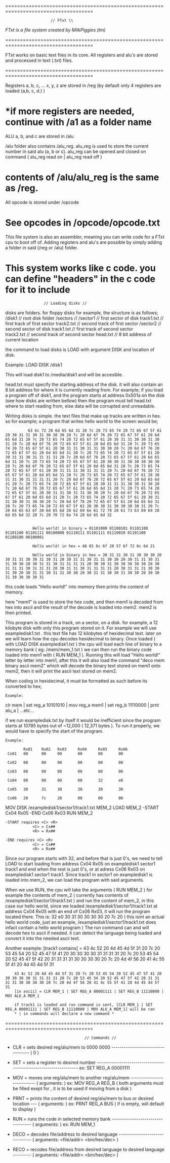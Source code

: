 ====================================================================================

                        // FTxt \\

  *FTxt is a file system created by MilkPiggies (tm)*

====================================================================================

FTxt works on basic text files in its core. All registers and alu's are stored and processed in text (.txt) files.

====================================================================================




Registers a, b, c, ... x, y, z  are stored in /reg
(by default only 4 registers are loaded (a,b, c, d.) )

*if more registers are needed, continue with /a1 as a folder name
====================================================================================




ALU a, b, and c are stored in /alu

/alu folder also contains /alu_reg. alu_reg is used to store the current number in said alu (a, b or c). alu_reg can be opened and closed on command ( alu_reg read on | alu_reg read off )

contents of /alu/alu_reg is the same as /reg. 
====================================================================================




All opcode is stored under /opcode

See opcodes in /opcode/opcode.txt
====================================================================================




This file system is also an assembler, meaning you can write code for a FTxt cpu to boot off of. Adding registers and alu's are possible by simply adding a folder in said (/reg or /alu) folder.

This system works like c code. you can define "headers" in the c code for it to include
====================================================================================




                     // Loading disks //

disks are folders. for floppy disks for example, the structure is as follows;
/disk1                      // root disk folder
    /sectors                //
        /sector1            // first sector of disk
             track1.txt     // first track of first sector
             track2.txt     // second track of first sector
        /sector2            // second sector of disk 
             track1.txt     // first track of second sector    
             track2.txt     // second track of second sector
head.txt                    // 8 bit address of current location

the command to load disks is LOAD with argument DISK and location of disk.

Example:
        LOAD DISK /disk1

This will load disk1 to /media/disk1 and will be accesible.

head.txt must specify the starting address of the disk. it will also contain an 8
bit address for where it is currently reading from. For example; if you load a 
program off of disk1, and the program starts at address 0x501a on the disk 
(see how disks are written bellow) then the program must tell head.txt where to
start reading from, else data will be corrupted and unreadable.

Writing disks is simple. the text files that make up tracks are written in hex.
so for example; 
            a program that writes hello world to the screen would be;

              63 6c 72 20 6d 65 6d 31 20 7c 20 73 65 74 20 72 65 67 5f 61 20 30 31 31 30 31 30 30 30 20 7c 20 6d 6f 76 20 72 65 67 5f 61 20 6d 65 6d 31 20 7c 20 73 65 74 20 72 65 67 5f 61 20 30 31 31 30 30 31 30 31 20 7c 20 6d 6f 76 20 72 65 67 5f 61 20 6d 65 6d 31 20 7c 20 73 65 74 20 72 65 67 5f 61 20 30 31 31 30 31 31 30 30 20 7c 20 6d 6f 76 20 72 65 67 5f 61 20 6d 65 6d 31 20 7c 20 73 65 74 20 72 65 67 5f 61 20 30 31 31 30 31 31 31 31 20 7c 20 6d 6f 76 20 72 65 67 5f 61 20 6d 65 6d 31 20 7c 20 73 65 74 20 72 65 67 5f 61 20 30 30 31 30 30 30 30 30 20 7c 20 6d 6f 76 20 72 65 67 5f 61 20 6d 65 6d 31 20 7c 20 73 65 74 20 72 65 67 5f 61 20 30 31 31 31 30 31 31 31 20 7c 20 6d 6f 76 20 72 65 67 5f 61 20 6d 65 6d 31 20 7c 20 73 65 74 20 72 65 67 5f 61 20 30 31 31 30 31 31 31 31 20 7c 20 6d 6f 76 20 72 65 67 5f 61 20 6d 65 6d 31 20 7c 20 73 65 74 20 72 65 67 5f 61 20 30 31 31 31 30 30 31 30 20 7c 20 6d 6f 76 20 72 65 67 5f 61 20 6d 65 6d 31 20 7c 20 73 65 74 20 72 65 67 5f 61 20 30 31 31 30 31 31 30 30 20 7c 20 6d 6f 76 20 72 65 67 5f 61 20 6d 65 6d 31 20 7c 20 73 65 74 20 72 65 67 5f 61 20 30 31 31 30 30 31 30 30 20 7c 20 6d 6f 76 20 72 65 67 5f 61 20 6d 65 6d 31 20 7c 20 73 65 74 20 72 65 67 5f 61 20 30 30 31 30 30 30 30 31 20 7c 20 64 65 63 6f 20 6d 65 6d 20 62 69 6e 61 72 79 20 61 73 63 69 69 20 6d 65 6d 32 20 7c 20 70 72 6e 74 20 6d 65 6d 32 


                Hello world! in binary = 01101000 01100101 01101100 01101100 01101111 00100000 01110111 01101111 01110010 01101100 01100100 00100001

                Hello world! in hex = 48 65 6c 6f 20 57 6f 72 6c 64 21 

                Hello world in binary in hex = 30 31 31 30 31 30 30 30 20 30 31 31 30 30 31 30 31 20 30 31 31 30 31 31 30 30 20 30 31 31 30 31 31 30 30 20 30 31 31 30 31 31 31 31 20 30 30 31 30 30 30 30 30 20 30 31 31 31 30 31 31 31 20 30 31 31 30 31 31 31 31 20 30 31 31 31 30 30 31 30 20 30 31 31 30 31 31 30 30 20 30 31 31 30 30 31 30 30 20 30 30 31 30 30 30 30 31 


this code loads "Hello world!" into memory then prints the content of memory.

here "mem1" is used to store the hex code, and then mem1 is decoded from hex into ascii and the result of the decode is loaded into mem2. mem2 is then printed.


This program is stored in a track, on a sector, on a disk. for example, a 12 kilobyte disk with only this program stored on it.
    For example we will use exampledisk1.txt . this text file has 12 kilobytes of hexidecimal text. later on we will learn how the cpu decodes
    hexidecimal to binary. Once loaded ( with LOAD DISK exampledisk1.txt ) the cpu will load each line of binary to a memory bank ( eg: /mem/mem_1.txt )
    we can then run the binary code loaded into mem1 with ( RUN MEM_1 ). Running this will load "Hello world!" letter by letter into mem1, after this it will also
    load the command "deco mem binary ascii mem2" which will decode the binary text stored on mem1 onto mem2, then it will print the ascii text stored on mem2.


When coding in hexidecimal, it must be formatted as such before its converted to hex;

    Example:

clr mem | set reg_a 10101010 | mov reg_a mem1 | set reg_b 11110000 |
prnt alu_a | ...etc... 



if we run exampledisk.txt by itself it would be inefficient since the program starts at 10785 bytes out of ~12,000 ( 12,371 bytes ).
To run it properly, we would have to specify the start of the program.

    Example:

            Rx01    Rx02   Rx03     Rx04     Rx05     Rx06
     Cx01   00      00     00       00       00       00

     Cx02   00      00     00       00       00       00 

     Cx03   00      00     00       00       00       00 

     Cx04   00      00     00       00       32       e0 

     Cx05   30      31     30       30       30       30 

     Cx06   20      7c     20       00       00       00 


MOV DISK /exampledisk1/sector1/track1.txt MEM_2
LOAD MEM_2 -START Cx04 Rx05 -END Cx06 Rx03
RUN MEM_2

    -START requires <C> <R>
                <C> = Cx##
                <R> = Rx##

    -END requires <C> <R>
                <C> = Cx##
                <R> = Rx##

Since our program starts with 32, and before that is just 0's, we need to tell LOAD to start loading from address Cx04 Rx05 on exampledisk1 sector1 track1 and end when the rest is just 0's, or at adress Cx06 Rx03 on exampledisk1 sector1 track1. Since track1 in sector1 on exampledisk1 is loaded into mem_2, we can load the program with said arguments.

When we use RUN, the cpu will take the arguments ( RUN MEM_2 ) for example the contents of mem_2 ( currently has contents of /exampledisk1/sector1/track1.txt ) and run the content of
mem_2, in this case our hello world, since we loaded /exampledisk1/sector1/track1.txt at address Cx04 Rx05 with an end of Cx06 Rx03, it will run the program located there. This is:
    32 e0 30 31 30 30 30 30 20 7c 20 ( this isint an actual hello world code, just an example, /exampledisk1/sector1/track1.txt does infact contain a hello world program )
The run command can and will decode hex to ascii if needed. it can detect the language being loaded and convert it into the needed ascii text.

Another example:
        [track1 contains] = 43 4c 52 20 4d 45 4d 5f 31 20 7c 20 53 45 54 20 52 45 47 5f 41 20 30 30 30 30 31 31 31 31 20 7c 20 53 45 54 20 52 45 47 5f 42 20 31 31 31 31 30 30 30 30 20 7c 20 4d 4f 56 20 41 4c 55 5f 41 20 4d 45 4d 5f 31 

        43 4c 52 20 4d 45 4d 5f 31 20 7c 20 53 45 54 20 52 45 47 5f 41 20 30 30 30 30 31 31 31 31 20 7c 20 53 45 54 20 52 45 47 5f 42 20 31 31 31 31 30 30 30 30 20 7c 20 4d 4f 56 20 41 4c 55 5f 41 20 4d 45 4d 5f 31 
        [in ascii] = CLR MEM_1 | SET REG_A 00001111 | SET REG_B 11110000 | MOV ALU_A MEM_1

        if track1 is loaded and run command is sent, [CLR MEM_1 | SET REG_A 00001111 | SET REG_B 11110000 | MOV ALU_A MEM_1] will be ran
        * | in commands will declare a new command *
====================================================================================




                                       // Commands //

- CLR    = sets desired reg/alu/mem to 0000 0000 ---------------------------------- ( 0 )
- SET    = sets a register to desired number ----------------------------------------------------------------- ex: SET REG_A 00001111
- MOV    = moves one reg/alu/mem to another reg/alu/mem --------------------------- ( arguments: <device> <from> <to> ) ex: MOV REG_A REG_B                                           ( both arguments must be filled exept   for <device>, it is to be used if moving from a disk )

- PRNT   = prints the content of desired reg/alu/mem to bus or desired location --- ( arguments: <from> <to> ) ex: PRNT REG_A BUS     ( if <to> is empty, will default to display )
- RUN    = runs the code in selected memory bank ---------------------------------- ( arguments: <from>      ) ex: RUN MEM_1          
- DECO   = decodes file/address to desired language ------------------------------- ( arguments: <file/addr> <bin/hex/dec> )          
- RECO   = recodes file/address from desired language to desired language --------- ( arguments: <file/addr> <bin/hex/dec> )